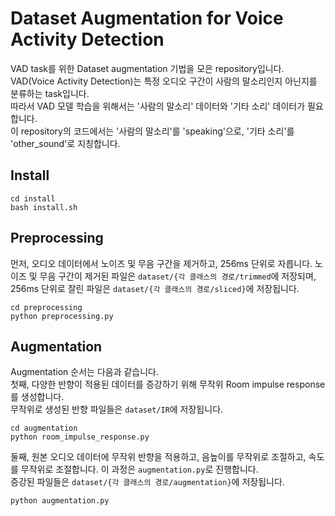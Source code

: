 # Dataset Augmentation for Voice Activity Detection

VAD task를 위한 Dataset augmentation 기법을 모은 repository입니다. <br>
VAD(Voice Activity Detection)는 특정 오디오 구간이 사람의 말소리인지 아닌지를 분류하는 task입니다. <br>
따라서 VAD 모델 학습을 위해서는 '사람의 말소리' 데이터와 '기타 소리' 데이터가 필요합니다. <br>
이 repository의 코드에서는 '사람의 말소리'를 'speaking'으로, '기타 소리'를 'other_sound'로 지칭합니다. 

## Install
```
cd install
bash install.sh
```

## Preprocessing
먼저, 오디오 데이터에서 노이즈 및 무음 구간을 제거하고, 256ms 단위로 자릅니다.
노이즈 및 무음 구간이 제거된 파일은 `dataset/{각 클래스의 경로/trimmed`에 저장되며, 256ms 단위로 잘린 파일은 `dataset/{각 클래스의 경로/sliced}`에 저장됩니다. 
```
cd preprocessing
python preprocessing.py
```

## Augmentation
Augmentation 순서는 다음과 같습니다. <br>
첫째, 다양한 반향이 적용된 데이터를 증강하기 위해 무작위 Room impulse response를 생성합니다. <br>
무작위로 생성된 반향 파일들은 `dataset/IR`에 저장됩니다.
```
cd augmentation
python room_impulse_response.py
```

둘째, 원본 오디오 데이터에 무작위 반향을 적용하고, 음높이를 무작위로 조절하고, 속도를 무작위로 조절합니다. 이 과정은 `augmentation.py`로 진행합니다. <br>
증강된 파일들은 `dataset/{각 클래스의 경로/augmentation}`에 저장됩니다.
```
python augmentation.py
```

